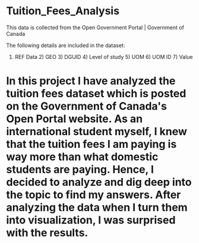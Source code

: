 # Tuition_Fees_Analysis

This data is collected from the Open Government Portal | Government of Canada 

The following details are included in the dataset:

1) REF Data 2) GEO 3) DGUID 4) Level of study 5) UOM 6) UOM ID 7) Value

# In this project I have analyzed the tuition fees dataset which is posted on the Government of Canada's Open Portal website. As an international student myself, I knew that the tuition fees I am paying is way more than what domestic students are paying. Hence, I decided to analyze and dig deep into the topic to find my answers. After analyzing the data when I turn them into visualization, I was surprised with the results. 
